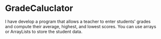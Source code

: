 # GradeCaluclator
I have develop a program that allows a teacher to enter students' grades and compute their average, highest, and lowest scores. You can use arrays or ArrayLists to store the student data.
